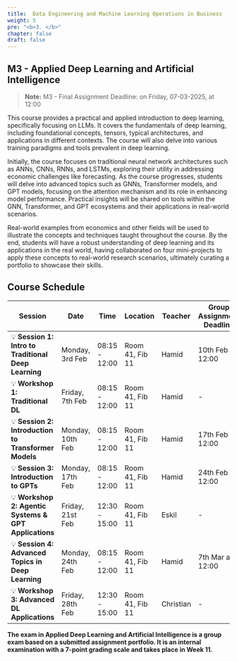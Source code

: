 ```yaml
---
title:  Data Engineering and Machine Learning Operations in Business
weight: 5
pre: "<b>3. </b>"
chapter: false
draft: false
---
```



## M3 - Applied Deep Learning and Artificial Intelligence
> **Note:** M3 - Final Assignment Deadline: on Friday, 07-03-2025, at 12:00


This course provides a practical and applied introduction to deep learning, specifically focusing on LLMs. It covers the fundamentals of deep learning, including foundational concepts, tensors, typical architectures, and applications in different contexts. The course will also delve into various training paradigms and tools prevalent in deep learning.

Initially, the course focuses on traditional neural network architectures such as ANNs, CNNs, RNNs, and LSTMs, exploring their utility in addressing economic challenges like forecasting. As the course progresses, students will delve into advanced topics such as GNNs, Transformer models, and GPT models, focusing on the attention mechanism and its role in enhancing model performance. Practical insights will be shared on tools within the GNN, Transformer, and GPT ecosystems and their applications in real-world scenarios.

Real-world examples from economics and other fields will be used to illustrate the concepts and techniques taught throughout the course. By the end, students will have a robust understanding of deep learning and its applications in the real world, having collaborated on four mini-projects to apply these concepts to real-world research scenarios, ultimately curating a portfolio to showcase their skills.

## Course Schedule

| **Session** | **Date** | **Time** | **Location** | **Teacher** | **Group Assignment Deadline** |
|------------|------------|------------|----------------|------------|----------------|
| 💡 **Session 1: Intro to Traditional Deep Learning** | Monday, 3rd Feb | 08:15 - 12:00 | Room 41, Fib 11 | Hamid | 10th Feb at 12:00 |
| 💡 **Workshop 1: Traditional DL** | Friday, 7th Feb | 08:15 - 12:00 | Room 41, Fib 11 | Hamid | - |
| 💡 **Session 2: Introduction to Transformer Models** | Monday, 10th Feb | 08:15 - 12:00 | Room 41, Fib 11 | Hamid | 17th Feb at 12:00 |
| 💡 **Session 3: Introduction to GPTs** | Monday, 17th Feb | 08:15 - 12:00 | Room 41, Fib 11 | Hamid | 24th Feb at 12:00 |
| 💡 **Workshop 2: Agentic Systems & GPT Applications** | Friday, 21st Feb | 12:30 - 15:00 | Room 41, Fib 11 | Eskil | - |
| 💡 **Session 4: Advanced Topics in Deep Learning** | Monday, 24th Feb | 08:15 - 12:00 | Room 41, Fib 11 | Hamid | 7th Mar at 12:00 |
| 💡 **Workshop 3: Advanced DL Applications** | Friday, 28th Feb | 12:30 - 15:00 | Room 41, Fib 11 | Christian | - |

**The exam in Applied Deep Learning and Artificial Intelligence is a group exam based on a submitted assignment portfolio. It is an internal examination with a 7-point grading scale and takes place in Week 11.**


<!-- Session 1: Intro to Traditional Deep Learning
📅 Monday, 3rd of February | ⏰ 08.15-12.00 | 📍 Room 41, Fibigerstræde 11
👨‍🏫 Teacher: Hamid
📌 Group Assignment 1 Deadline: 10th of February at 12:00

💡 Exercise Workshop 1
📅 Friday, 7th of February | ⏰ 08.15-12.00 | 📍 Room 41, Fibigerstræde 11
👨‍🏫 Teacher: Hamid

Session 2: Introduction to Transformer Models
📅 Monday, 10th of February | ⏰ 08.15-12.00 | 📍 Room 41, Fibigerstræde 11
👨‍🏫 Teacher: Hamid
📌 Group Assignment 2 Deadline: 17th of February at 12:00

Session 3: Introduction to Generative Pre-trained Models (GPTs)
📅 Monday, 17th of February | ⏰ 08.15-12.00 | 📍 Room 41, Fibigerstræde 11
👨‍🏫 Teacher: Hamid
📌 Group Assignment 3 Deadline: 24th of February at 12:00

💡 Exercise Session 2
📅 Friday, 21st of February | ⏰ 12:30-15:00 | 📍 Room 41, Fibigerstræde 11
👨‍🏫 Teacher: Eskil 

Session 4: Advanced Topics in Deep Learning - Graph Neural Networks (GNNs)
📅 Monday, 24th of February | ⏰ 08.15-12.00 | 📍 Room 41, Fibigerstræde 11
👨‍🏫 Teacher: Hamid
📌 Final Assignment Deadline: Friday, 7th of March at 12:00

💡 Exercise Session 3
📅 Friday, 28th of February | ⏰ 12:30-15:00 | 📍 Room 41, Fibigerstræde 11
👨‍🏫 Teacher: Christian  -->


